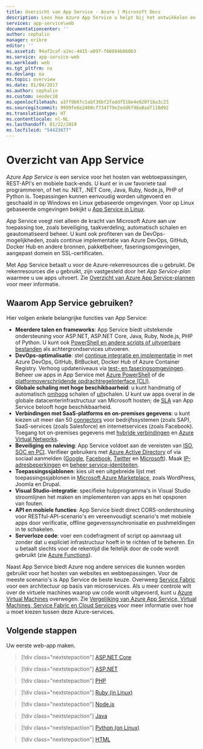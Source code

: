 ```yaml
---
title: Overzicht van App Service - Azure | Microsoft Docs
description: Lees hoe Azure App Service u helpt bij het ontwikkelen en hosten van web-apps
services: app-service\web
documentationcenter: ''
author: cephalin
manager: erikre
editor: ''
ms.assetid: 94af2caf-a2ec-4415-a097-f60694b860b3
ms.service: app-service-web
ms.workload: web
ms.tgt_pltfrm: na
ms.devlang: na
ms.topic: overview
ms.date: 01/04/2017
ms.author: cephalin
ms.custom: seodec18
ms.openlocfilehash: a3ff9b6fc1abf36bf2feddf518e4e920f18a3c23
ms.sourcegitcommit: 9999fe6e2400cf734f79e2edd6f96a8adf118d92
ms.translationtype: HT
ms.contentlocale: nl-NL
ms.lasthandoff: 01/22/2019
ms.locfileid: "54423677"
---
```

# <a name="app-service-overview"></a>Overzicht van App Service

*Azure App Service* is een service voor het hosten van webtoepassingen, REST-API's en mobiele back-ends. U kunt er in uw favoriete taal programmeren, of het nu .NET, .NET Core, Java, Ruby, Node.js, PHP of Python is. Toepassingen kunnen eenvoudig worden uitgevoerd en geschaald in op Windows en Linux gebaseerde omgevingen. Voor op Linux gebaseerde omgevingen bekijkt u [App Service in Linux](containers/app-service-linux-intro.md). 

App Service voegt niet alleen de kracht van Microsoft Azure aan uw toepassing toe, zoals beveiliging, taakverdeling, automatisch schalen en geautomatiseerd beheer. U kunt ook profiteren van de DevOps-mogelijkheden, zoals continue implementatie van Azure DevOps, GitHub, Docker Hub en andere bronnen, pakketbeheer, faseringsomgevingen, aangepast domein en SSL-certificaten. 

Met App Service betaalt u voor de Azure-rekenresources die u gebruikt. De rekenresources die u gebruikt, zijn vastgesteld door het _App Service-plan_ waarmee u uw apps uitvoert. Zie [Overzicht van Azure App Service-plannen](overview-hosting-plans.md) voor meer informatie.

## <a name="why-use-app-service"></a>Waarom App Service gebruiken?

Hier volgen enkele belangrijke functies van App Service:

* **Meerdere talen en frameworks**: App Service biedt uitstekende ondersteuning voor ASP.NET, ASP.NET Core, Java, Ruby, Node.js, PHP of Python. U kunt ook [PowerShell en andere scripts of uitvoerbare bestanden](webjobs-create.md) als achtergrondservices uitvoeren.
* **DevOps-optimalisatie**: stel [continue integratie en implementatie](deploy-continuous-deployment.md) in met Azure DevOps, GitHub, BitBucket, Docker Hub of Azure Container Registry. Verhoog updateniveaus via [test- en faseringsomgevingen](deploy-staging-slots.md). Beheer uw apps in App Service met [Azure PowerShell](/powershell/azureps-cmdlets-docs) of de [platformoverschrijdende opdrachtregelinterface (CLI)](/cli/azure/install-azure-cli).
* **Globale schaling met hoge beschikbaarheid**: u kunt handmatig of automatisch [omhoog](web-sites-scale.md) schalen of [uit](../monitoring-and-diagnostics/insights-how-to-scale.md)schalen. U kunt uw apps overal in de globale datacenterinfrastructuur van Microsoft hosten; de [SLA](https://azure.microsoft.com/support/legal/sla/app-service/) van App Service belooft hoge beschikbaarheid.
* **Verbindingen met SaaS-platforms en on-premises gegevens**: u kunt kiezen uit meer dan 50 [connectors](../connectors/apis-list.md) voor bedrijfssystemen (zoals SAP), SaaS-services (zoals Salesforce) en internetservices (zoals Facebook). Toegang tot on-premises gegevens met [hybride verbindingen](app-service-hybrid-connections.md) en [Azure Virtual Networks](web-sites-integrate-with-vnet.md).
* **Beveiliging en naleving**: App Service voldoet aan de vereisten van [ISO, SOC en PCI](https://www.microsoft.com/en-us/trustcenter). Verifieer gebruikers met [Azure Active Directory](configure-authentication-provider-aad.md) of via sociaal aanmelden ([Google](configure-authentication-provider-google.md), [Facebook](configure-authentication-provider-facebook.md), [Twitter](configure-authentication-provider-twitter.md) en [Microsoft](configure-authentication-provider-microsoft.md)). Maak [IP-adresbeperkingen](app-service-ip-restrictions.md) en [ beheer service-identiteiten](overview-managed-identity.md).
* **Toepassingssjablonen**: kies uit een uitgebreide lijst met toepassingssjablonen in [Microsoft Azure Marketplace](https://azure.microsoft.com/marketplace/), zoals WordPress, Joomla en Drupal.
* **Visual Studio-integratie**: specifieke hulpprogramma's in Visual Studio stroomlijnen het maken en implementeren van apps en het opsporen van fouten.
* **API en mobiele functies**: App Service biedt direct CORS-ondersteuning voor RESTful-API-scenario's en vereenvoudigt scenario's met mobiele apps door verificatie, offline gegevenssynchronisatie en pushmeldingen in te schakelen.
* **Serverloze code**: voer een codefragment of script op aanvraag uit zonder dat u expliciet infrastructuur hoeft in te richten of te beheren. En u betaalt slechts voor de rekentijd die feitelijk door de code wordt gebruikt (zie [Azure Functions](/azure/azure-functions/)).

Naast App Service biedt Azure nog andere services die kunnen worden gebruikt voor het hosten van websites en webtoepassingen. Voor de meeste scenario's is App Service de beste keuze.  Overweeg [Service Fabric](https://azure.microsoft.com/documentation/services/service-fabric) voor een architectuur op basis van microservices. Als u meer controle wilt over de virtuele machines waarop uw code wordt uitgevoerd, kunt u [Azure Virtual Machines](https://azure.microsoft.com/documentation/services/virtual-machines/) overwegen. Zie [Vergelijking van Azure App Service, Virtual Machines, Service Fabric en Cloud Services](overview-compare.md) voor meer informatie over hoe u moet kiezen tussen deze Azure-services.

## <a name="next-steps"></a>Volgende stappen

Uw eerste web-app maken.

> [!div class="nextstepaction"]
> [ASP.NET Core](app-service-web-get-started-dotnet.md)

> [!div class="nextstepaction"]
> [ASP.NET](app-service-web-get-started-dotnet-framework.md)

> [!div class="nextstepaction"]
> [PHP](app-service-web-get-started-php.md)

> [!div class="nextstepaction"]
> [Ruby (in Linux)](containers/quickstart-ruby.md)

> [!div class="nextstepaction"]
> [Node.js](app-service-web-get-started-nodejs.md)

> [!div class="nextstepaction"]
> [Java](app-service-web-get-started-java.md)

> [!div class="nextstepaction"]
> [Python (on Linux)](containers/quickstart-python.md)

> [!div class="nextstepaction"]
> [HTML](app-service-web-get-started-html.md)
